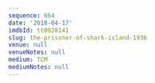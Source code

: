 ```yaml
---
sequence: 664
date: '2018-04-17'
imdbId: tt0028141
slug: the-prisoner-of-shark-island-1936
venue: null
venueNotes: null
medium: TCM
mediumNotes: null
---
```


